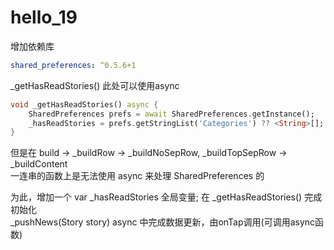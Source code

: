 # hello_19

增加依赖库 
```yaml
shared_preferences: ^0.5.6+1
```

_getHasReadStories() 此处可以使用async

```dart
void _getHasReadStories() async {
    SharedPreferences prefs = await SharedPreferences.getInstance();
    _hasReadStories = prefs.getStringList('Categories') ?? <String>[];
}
```

但是在 build -> _buildRow -> _buildNoSepRow, _buildTopSepRow -> _buildContent  
一连串的函数上是无法使用 async 来处理 SharedPreferences 的

为此，增加一个 var _hasReadStories 全局变量; 在 _getHasReadStories() 完成初始化  
_pushNews(Story story) async 中完成数据更新，由onTap调用(可调用async函数)
